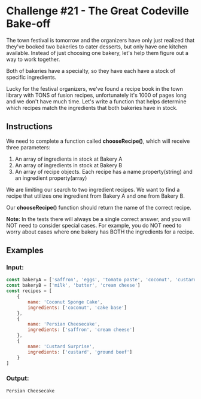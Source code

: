 # Challenge #21 - The Great Codeville Bake-off

The town festival is tomorrow and the organizers have only just realized that they've booked two bakeries to cater desserts, but only have one kitchen available. Instead of just choosing one bakery, let's help them figure out a way to work together.

Both of bakeries have a specialty, so they have each have a stock of specific ingredients.

Lucky for the festival organizers, we've found a recipe book in the town library with TONS of fusion recipes, unfortunately it's 1000 of pages long and we don't have much time. Let's write a function that helps determine which recipes match the ingredients that both bakeries have in stock.

## Instructions
We need to complete a function called **chooseRecipe()**, which will receive three parameters:

1. An array of ingredients in stock at Bakery A
1. An array of ingredients in stock at Bakery B
1. An array of recipe objects. Each recipe has a name property(string) and an ingredient property(array)

We are limiting our search to two ingredient recipes. We want to find a recipe that utilizes one ingredient from Bakery A and one from Bakery B.

Our **chooseRecipe()** function should return the name of the correct recipe.

**Note:** In the tests there will always be a single correct answer, and you will NOT need to consider special cases. For example, you do NOT need to worry about cases where one bakery has BOTH the ingredients for a recipe.

## Examples
### Input:
```javascript
const bakeryA = ['saffron', 'eggs', 'tomato paste', 'coconut', 'custard']
const bakeryB = ['milk', 'butter', 'cream cheese']
const recipes = [
    {
        name: 'Coconut Sponge Cake',
        ingredients: ['coconut', 'cake base']
    },
    {
        name: 'Persian Cheesecake',
        ingredients: ['saffron', 'cream cheese']
    },
    {
        name: 'Custard Surprise',
        ingredients: ['custard', 'ground beef']
    }
]
```
### Output:
```javascript
Persian Cheesecake
```
